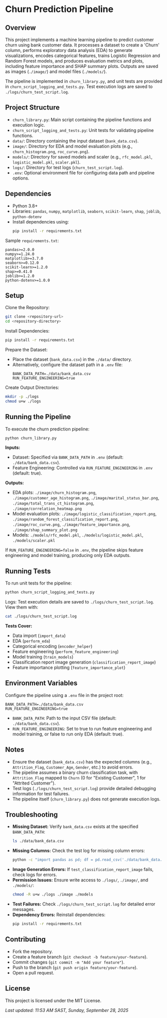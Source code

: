 # Churn Prediction Pipeline

## Overview
This project implements a machine learning pipeline to predict customer churn using bank customer data. It processes a dataset to create a 'Churn' column, performs exploratory data analysis (EDA) to generate visualizations, encodes categorical features, trains Logistic Regression and Random Forest models, and produces evaluation metrics and plots, including feature importance and SHAP summary plots. Outputs are saved as images (`./image/`) and model files (`./models/`).

The pipeline is implemented in `churn_library.py`, and unit tests are provided in `churn_script_logging_and_tests.py`. Test execution logs are saved to `./logs/churn_test_script.log`.

## Project Structure
- `churn_library.py`: Main script containing the pipeline functions and execution logic.
- `churn_script_logging_and_tests.py`: Unit tests for validating pipeline functions.
- `data/`: Directory containing the input dataset (`bank_data.csv`).
- `image/`: Directory for EDA and model evaluation plots (e.g., `churn_histogram.png`, `roc_curve.png`).
- `models/`: Directory for saved models and scaler (e.g., `rfc_model.pkl`, `logistic_model.pkl`, `scaler.pkl`).
- `logs/`: Directory for test logs (`churn_test_script.log`).
- `.env`: Optional environment file for configuring data path and pipeline options.

## Dependencies
- Python 3.8+
- Libraries: `pandas`, `numpy`, `matplotlib`, `seaborn`, `scikit-learn`, `shap`, `joblib`, `python-dotenv`
- Install dependencies using:
  ```bash
  pip install -r requirements.txt
  ```

Sample `requirements.txt`:
```
pandas>=2.0.0
numpy>=1.24.0
matplotlib>=3.7.0
seaborn>=0.12.0
scikit-learn>=1.2.0
shap>=0.41.0
joblib>=1.2.0
python-dotenv>=1.0.0
```

## Setup
Clone the Repository:
```bash
git clone <repository-url>
cd <repository-directory>
```

Install Dependencies:
```bash
pip install -r requirements.txt
```

Prepare the Dataset:
- Place the dataset (`bank_data.csv`) in the `./data/` directory.
- Alternatively, configure the dataset path in a `.env` file:
  ```
  BANK_DATA_PATH=./data/bank_data.csv
  RUN_FEATURE_ENGINEERING=true
  ```

Create Output Directories:
```bash
mkdir -p ./logs
chmod u+w ./logs
```

## Running the Pipeline
To execute the churn prediction pipeline:
```bash
python churn_library.py
```

**Inputs:**
- Dataset: Specified via `BANK_DATA_PATH` in `.env` (default: `./data/bank_data.csv`).
- Feature Engineering: Controlled via `RUN_FEATURE_ENGINEERING` in `.env` (default: true).

**Outputs:**
- EDA plots: `./image/churn_histogram.png`, `./image/customer_age_histogram.png`, `./image/marital_status_bar.png`, `./image/total_trans_ct_histogram.png`, `./image/correlation_heatmap.png`
- Model evaluation plots: `./image/logistic_classification_report.png`, `./image/random_forest_classification_report.png`, `./image/roc_curve.png`, `./image/feature_importance.png`, `./image/shap_summary_plot.png`
- Models: `./models/rfc_model.pkl`, `./models/logistic_model.pkl`, `./models/scaler.pkl`

If `RUN_FEATURE_ENGINEERING=false` in `.env`, the pipeline skips feature engineering and model training, producing only EDA outputs.

## Running Tests
To run unit tests for the pipeline:
```bash
python churn_script_logging_and_tests.py
```

Logs: Test execution details are saved to `./logs/churn_test_script.log`. View them with:
```bash
cat ./logs/churn_test_script.log
```

**Tests Cover:**
- Data import (`import_data`)
- EDA (`perform_eda`)
- Categorical encoding (`encoder_helper`)
- Feature engineering (`perform_feature_engineering`)
- Model training (`train_models`)
- Classification report image generation (`classification_report_image`)
- Feature importance plotting (`feature_importance_plot`)

## Environment Variables
Configure the pipeline using a `.env` file in the project root:
```
BANK_DATA_PATH=./data/bank_data.csv
RUN_FEATURE_ENGINEERING=true
```

- `BANK_DATA_PATH`: Path to the input CSV file (default: `./data/bank_data.csv`).
- `RUN_FEATURE_ENGINEERING`: Set to true to run feature engineering and model training, or false to run only EDA (default: true).

## Notes
- Ensure the dataset (`bank_data.csv`) has the expected columns (e.g., `Attrition_Flag`, `Customer_Age`, `Gender`, etc.) to avoid errors.
- The pipeline assumes a binary churn classification task, with `Attrition_Flag` mapped to `Churn` (0 for "Existing Customer", 1 for "Attrited Customer").
- Test logs (`./logs/churn_test_script.log`) provide detailed debugging information for test failures.
- The pipeline itself (`churn_library.py`) does not generate execution logs.

## Troubleshooting
- **Missing Dataset:** Verify `bank_data.csv` exists at the specified `BANK_DATA_PATH`:
  ```bash
  ls ./data/bank_data.csv
  ```
- **Missing Columns:** Check the test log for missing column errors:
  ```bash
  python -c "import pandas as pd; df = pd.read_csv('./data/bank_data.csv'); print(df.columns)"
  ```
- **Image Generation Errors:** If `test_classification_report_image` fails, check logs for errors.
- **Permission Issues:** Ensure write access to `./logs/`, `./image/`, and `./models/`:
  ```bash
  chmod -R u+w ./logs ./image ./models
  ```
- **Test Failures:** Check `./logs/churn_test_script.log` for detailed error messages.
- **Dependency Errors:** Reinstall dependencies:
  ```bash
  pip install -r requirements.txt
  ```

## Contributing
- Fork the repository.
- Create a feature branch (`git checkout -b feature/your-feature`).
- Commit changes (`git commit -m "Add your feature"`).
- Push to the branch (`git push origin feature/your-feature`).
- Open a pull request.

## License
This project is licensed under the MIT License.

_Last updated: 11:53 AM SAST, Sunday, September 28, 2025_


